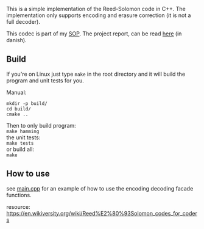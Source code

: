 This is a simple implementation of the Reed-Solomon code in C++. The implementation only supports encoding and erasure correction (it is not a full decoder).

This codec is part of my [SOP](https://eng.uvm.dk/upper-secondary-education/national-upper-secondary-education-programmes/the-higher-technical-examination-programme--htx-).
The project report, can be read [here](https://github.com/Sveske-Juice/hamming7-4-codec/blob/dd7fc7e6e56def173401aa85b3a24f58be36c71a/error_correction_codes_carl_benjamin_s_dreyer_sop_2023.pdf) (in danish).

## Build
If you're on Linux just type `make` in the root directory and it will build the program and unit tests for you.

Manual:
```
mkdir -p build/
cd build/
cmake ..
```
Then to only build program:\
`make hamming`\
the unit tests:\
`make tests`\
or build all:\
`make`


## How to use
see [main.cpp](https://github.com/Sveske-Juice/reed-solomon-codec/blob/master/main.cpp) for an example of how to use the encoding decoding facade functions.

resource: https://en.wikiversity.org/wiki/Reed%E2%80%93Solomon_codes_for_coders
